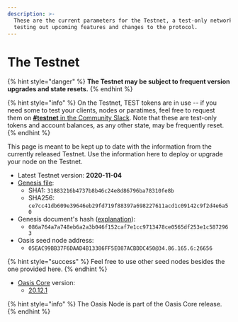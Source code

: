 ```yaml
---
description: >-
  These are the current parameters for the Testnet, a test-only network for
  testing out upcoming features and changes to the protocol.
---
```


# The Testnet

{% hint style="danger" %}
**The Testnet may be subject to frequent version upgrades and state resets.**
{% endhint %}

{% hint style="info" %}
On the Testnet, TEST tokens are in use -- if you need some to test your clients, nodes or paratimes, feel free to request them on [**\#testnet** in the Community Slack](../oasis-network/connect-with-us.md). Note that these are test-only tokens and account balances, as any other state, may be frequently reset.
{% endhint %}

This page is meant to be kept up to date with the information from the currently released Testnet. Use the information here to deploy or upgrade your node on the Testnet.

* Latest Testnet version: **2020-11-04**
* [Genesis file](https://github.com/oasisprotocol/public-testnet-artifacts/releases/download/2020-11-04/genesis.json):
  * SHA1: `31883216b4737b8b46c24e8d86796ba78310fe8b`
  * SHA256: `ce7cc41db609e39646eb29fd719f88397a698227611acd1c09142c9f2d4e6a50`
* Genesis document's hash \([explanation](../mainnet/genesis-file.md#genesis-file-vs-genesis-document)\):
  * `086a764a7a748eb6a2a3b046f152caf7e1cc9713478ce0565df253e1c5872963`
* Oasis seed node address:
  * `05EAC99BB37F6DAAD4B13386FF5E087ACBDDC450@34.86.165.6:26656`

{% hint style="success" %}
Feel free to use other seed nodes besides the one provided here.
{% endhint %}

* [Oasis Core](https://github.com/oasisprotocol/oasis-core) version:
  * [20.12.1](https://github.com/oasisprotocol/oasis-core/releases/tag/v20.12.1)

{% hint style="info" %}
The Oasis Node is part of the Oasis Core release.
{% endhint %}

